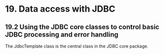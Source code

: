 # 19. Data access with JDBC #

## 19.2 Using the JDBC core classes to control basic JDBC processing and error handling ##
The JdbcTemplate class is the central class in the JDBC core package.


